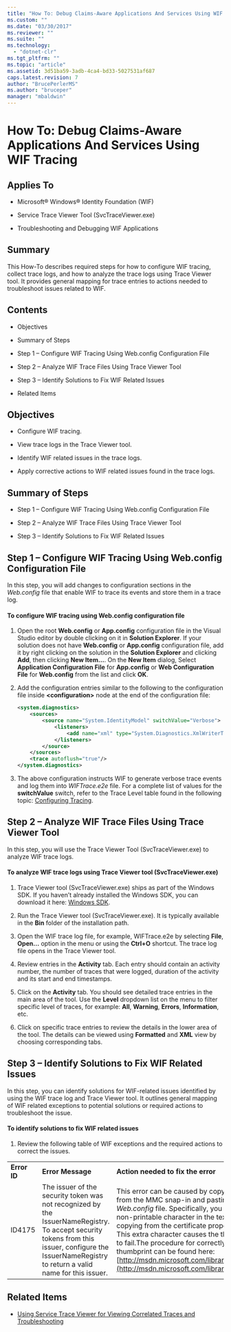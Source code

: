 ```yaml
---
title: "How To: Debug Claims-Aware Applications And Services Using WIF Tracing | Microsoft Docs"
ms.custom: ""
ms.date: "03/30/2017"
ms.reviewer: ""
ms.suite: ""
ms.technology: 
  - "dotnet-clr"
ms.tgt_pltfrm: ""
ms.topic: "article"
ms.assetid: 3d51ba59-3adb-4ca4-bd33-5027531af687
caps.latest.revision: 7
author: "BrucePerlerMS"
ms.author: "bruceper"
manager: "mbaldwin"
---
```

# How To: Debug Claims-Aware Applications And Services Using WIF Tracing
## Applies To  
  
-   Microsoft® Windows® Identity Foundation (WIF)  
  
-   Service Trace Viewer Tool (SvcTraceViewer.exe)  
  
-   Troubleshooting and Debugging WIF Applications  
  
## Summary  
 This How-To describes required steps for how to configure WIF tracing, collect trace logs, and how to analyze the trace logs using Trace Viewer tool. It provides general mapping for trace entries to actions needed to troubleshoot issues related to WIF.  
  
## Contents  
  
-   Objectives  
  
-   Summary of Steps  
  
-   Step 1 – Configure WIF Tracing Using Web.config Configuration File  
  
-   Step 2 – Analyze WIF Trace Files Using Trace Viewer Tool  
  
-   Step 3 – Identify Solutions to Fix WIF Related Issues  
  
-   Related Items  
  
## Objectives  
  
-   Configure WIF tracing.  
  
-   View trace logs in the Trace Viewer tool.  
  
-   Identify WIF related issues in the trace logs.  
  
-   Apply corrective actions to WIF related issues found in the trace logs.  
  
## Summary of Steps  
  
-   Step 1 – Configure WIF Tracing Using Web.config Configuration File  
  
-   Step 2 – Analyze WIF Trace Files Using Trace Viewer Tool  
  
-   Step 3 – Identify Solutions to Fix WIF Related Issues  
  
## Step 1 – Configure WIF Tracing Using Web.config Configuration File  
 In this step, you will add changes to configuration sections in the *Web.config* file that enable WIF to trace its events and store them in a trace log.  
  
#### To configure WIF tracing using Web.config configuration file  
  
1.  Open the root **Web.config** or **App.config** configuration file in the Visual Studio editor by double clicking on it in **Solution Explorer**. If your solution does not have **Web.config** or **App.config** configuration file, add it by right clicking on the solution in the **Solution Explorer** and clicking **Add**, then clicking **New Item…**. On the **New Item** dialog, Select **Application Configuration File** for **App.config** or **Web Configuration File** for **Web.config** from the list and click **OK**.  
  
2.  Add the configuration entries similar to the following to the configuration file inside **\<configuration>** node at the end of the configuration file:  
  
    ```xml  
    <system.diagnostics>  
        <sources>  
            <source name="System.IdentityModel" switchValue="Verbose">  
                <listeners>  
                    <add name="xml" type="System.Diagnostics.XmlWriterTraceListener" initializeData="WIFTrace.e2e"/>  
                </listeners>  
            </source>  
        </sources>  
        <trace autoflush="true"/>  
    </system.diagnostics>  
    ```  
  
3.  The above configuration instructs WIF to generate verbose trace events and log them into *WIFTrace.e2e* file. For a complete list of values for the **switchValue** switch, refer to the Trace Level table found in the following topic: [Configuring Tracing](http://msdn.microsoft.com/library/ms733025.aspx).  
  
## Step 2 – Analyze WIF Trace Files Using Trace Viewer Tool  
 In this step, you will use the Trace Viewer Tool (SvcTraceViewer.exe) to analyze WIF trace logs.  
  
#### To analyze WIF trace logs using Trace Viewer tool (SvcTraceViewer.exe)  
  
1.  Trace Viewer tool (SvcTraceViewer.exe) ships as part of the Windows SDK. If you haven’t already installed the Windows SDK, you can download it here: [Windows SDK](http://www.microsoft.com/download/en/details.aspx?id=8279).  
  
2.  Run the Trace Viewer tool (SvcTraceViewer.exe). It is typically available in the **Bin** folder of the installation path.  
  
3.  Open the WIF trace log file, for example, WIFTrace.e2e by selecting **File**, **Open…** option in the menu or using the **Ctrl+O** shortcut. The trace log file opens in the Trace Viewer tool.  
  
4.  Review entries in the **Activity** tab. Each entry should contain an activity number, the number of traces that were logged, duration of the activity and its start and end timestamps.  
  
5.  Click on the **Activity** tab. You should see detailed trace entries in the main area of the tool. Use the **Level** dropdown list on the menu to filter specific level of traces, for example: **All**, **Warning**, **Errors**, **Information**, etc.  
  
6.  Click on specific trace entries to review the details in the lower area of the tool. The details can be viewed using **Formatted** and **XML** view by choosing corresponding tabs.  
  
## Step 3 – Identify Solutions to Fix WIF Related Issues  
 In this step, you can identify solutions for WIF-related issues identified by using the WIF trace log and Trace Viewer tool. It outlines general mapping of WIF related exceptions to potential solutions or required actions to troubleshoot the issue.  
  
#### To identify solutions to fix WIF related issues  
  
1.  Review the following table of WIF exceptions and the required actions to correct the issues.  
  
||||  
|-|-|-|  
|**Error ID**|**Error Message**|**Action needed to fix the error**|  
|ID4175|The issuer of the security token was not recognized by the IssuerNameRegistry.  To accept security tokens from this issuer, configure the IssuerNameRegistry to return a valid name for this issuer.|This error can be caused by copying a thumbprint from the MMC snap-in and pasting it into the *Web.config* file. Specifically, you can get an extra non-printable character in the text string when copying from the certificate properties window. This extra character causes the thumbprint match to fail.The procedure for correctly copying the thumbprint can be found here: [http://msdn.microsoft.com/library/ff359102.aspx](http://msdn.microsoft.com/library/ff359102.aspx)|  
  
## Related Items  
  
-   [Using Service Trace Viewer for Viewing Correlated Traces and Troubleshooting](http://msdn.microsoft.com/library/aa751795.aspx)